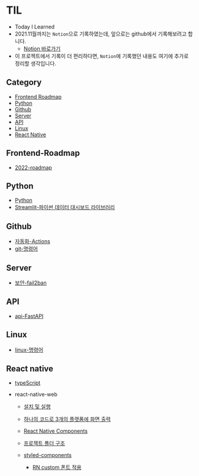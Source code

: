 # TIL

-   Today I Learned
-   2021.11월까지는 `Notion`으로 기록하였는데, 앞으로는 github에서 기록해보려고 합니다.
    -   [Notion 바로가기](https://www.notion.so/1f9b426c024d4490a00ac4956732519c)
-   이 프로젝트에서 기록이 더 편리하다면, `Notion`에 기록했던 내용도 여기에 추가로 정리할 생각입니다.

## Category

-   [Frontend Roadmap](#Frontend-Roadmap)
-   [Python](#python)
-   [Github](#github)
-   [Server](#server)
-   [API](#api)
-   [Linux](#linux)
-   [React Native](#react-native)

## Frontend-Roadmap

-   [2022-roadmap](./roadmap/roadmap-2022.md)

## Python

-   [Python](./python/Study-python.md)
-   [Streamlit-파이썬 데이터 대시보드 라이브러리](./python/Streamlit-파이썬-데이터-대시보드-라이브러리.md)

## Github

-   [자동화-Actions](./github/Actions-자동화.md)
-   [git-명령어](./github/git-명령어.md)

## Server

-   [보안-fail2ban](./server/fail2ban.md)

## API

-   [api-FastAPI](./api/fastapi.md)

## Linux

-   [linux-명령어](./linux/명령어.md)

## React native

-   [typeScript](./react-native/typeScript.md)
-   react-native-web

    -   [설치 및 실행](./react-native/react-native-web/setting.md)

    -   [하나의 코드로 3개의 플랫폼에 화면 출력](./react-native/react-native-web/basic-code.md)

    -   [React Native Components](./react-native/react-native-web/components.md)

    -   [프로젝트 폴더 구조](./react-native/react-native-web/structure.md)

    -   [styled-components](./react-native/styled-components.md)
        -   [RN custom 폰트 적용](./react-native/font.md)
